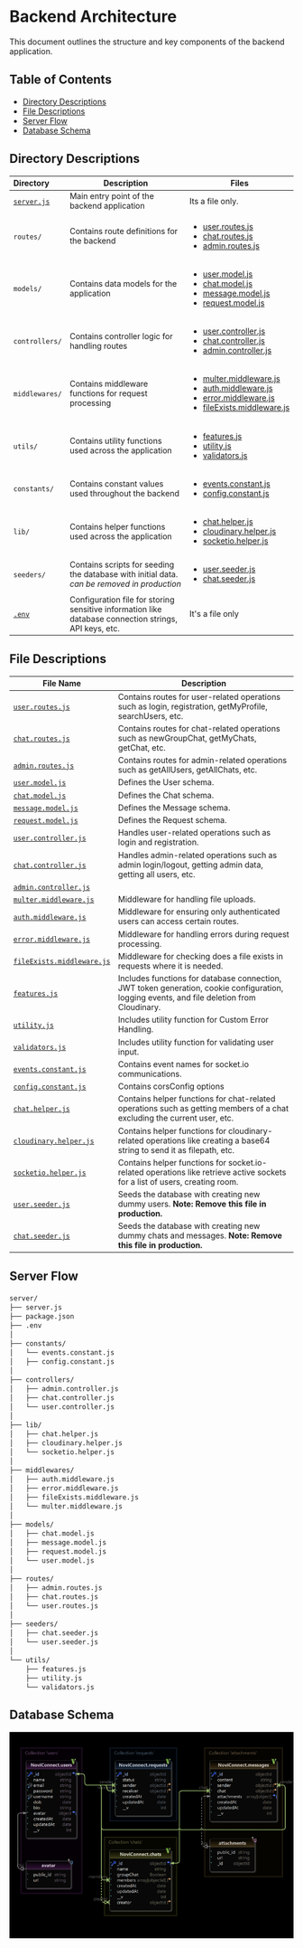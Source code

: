 # Backend Architecture

This document outlines the structure and key components of the backend application.

## Table of Contents
- [Directory Descriptions](#directory-descriptions)
- [File Descriptions](#file-descriptions)
- [Server Flow](#server-flow)
- [Database Schema](#database-schema)

## Directory Descriptions

| Directory                  | Description                                                                                           | Files                                                                                                                                                                                                                                                               |
|:---------------------------|-------------------------------------------------------------------------------------------------------|---------------------------------------------------------------------------------------------------------------------------------------------------------------------------------------------------------------------------------------------------------------------|
| [`server.js`](./server.js) | Main entry point of the backend application                                                           | Its a file only.                                                                                                                                                                                                                                                    |
| `routes/`                  | Contains route definitions for the backend                                                            | <ul><li><a href="#user-routes">user.routes.js</a></li><li><a href="#chat-routes">chat.routes.js</a></li><li><a href="#admin-routes">admin.routes.js</a></li></ul>                                                                                                   |
| `models/`                  | Contains data models for the application                                                              | <ul><li><a href="#user-model">user.model.js</a></li><li><a href="#chat-model">chat.model.js</a></li><li><a href="#message-model">message.model.js</a></li><li><a href="#request-model">request.model.js</a></li></ul>                                               |
| `controllers/`             | Contains controller logic for handling routes                                                         | <ul><li><a href="#user-controller">user.controller.js</a></li><li><a href="#chat-controller">chat.controller.js</a></li><li><a href="#admin-controller">admin.controller.js</a></li></ul>                                                                           |
| `middlewares/`             | Contains middleware functions for request processing                                                  | <ul><li><a href="#multer-middleware">multer.middleware.js</a></li><li><a href="#auth-middleware">auth.middleware.js</a></li><li><a href="#error-middleware">error.middleware.js</a></li><li><a href="#fileExists-middleware">fileExists.middleware.js</a></li></ul> |
| `utils/`                   | Contains utility functions used across the application                                                | <ul><li><a href="#features-utility">features.js</a></li><li><a href="#utility-utility">utility.js</a></li><li><a href="#validators-utility">validators.js</a></li></ul>                                                                                             |
| `constants/`               | Contains constant values used throughout the backend                                                  | <ul><li><a href="#events-constants-js">events.constant.js</a></li><li><a href="#config-constants-js">config.constant.js</a></li></ul>                                                                                                                               |
| `lib/`                     | Contains helper functions used across the application                                                 | <ul><li><a href="#chat-helper">chat.helper.js</a></li><li><a href="#cloudinary-helper">cloudinary.helper.js</a></li><li><a href="#socketio-helper">socketio.helper.js</a></li></ul>                                                                                 |
| `seeders/`                 | Contains scripts for seeding the database with initial data. *can be removed in production*           | <ul><li><a href="#user-seeder">user.seeder.js</a></li><li><a href="#chat-seeder">chat.seeder.js</a></li></ul>                                                                                                                                                       |
| [`.env`](./dummy.env)      | Configuration file for storing sensitive information like database connection strings, API keys, etc. | It's a file only                                                                                                                                                                                                                                                    |

## File Descriptions

| File Name                                                                                              | Description                                                                                                                                |
|--------------------------------------------------------------------------------------------------------|--------------------------------------------------------------------------------------------------------------------------------------------|
| <a id="user-routes">[`user.routes.js`](./routes/user.routes.js)</a>                                    | Contains routes for user-related operations such as login, registration, getMyProfile, searchUsers, etc.                                   |
| <a id="chat-routes">[`chat.routes.js`](./routes/chat.routes.js)</a>                                    | Contains routes for chat-related operations such as newGroupChat, getMyChats, getChat, etc.                                                |
| <a id="amdin-routes">[`admin.routes.js`](./routes/admin.routes.js)</a>                                 | Contains routes for admin-related operations such as getAllUsers, getAllChats, etc.                                                        |
| <a id="user-model">[`user.model.js`](./models/user.model.js)</a>                                       | Defines the User schema.                                                                                                                   |
| <a id="chat-model">[`chat.model.js`](./models/chat.model.js)</a>                                       | Defines the Chat schema.                                                                                                                   |
| <a id="message-model">[`message.model.js`](./models/message.model.js)</a>                              | Defines the Message schema.                                                                                                                |
| <a id="request-model">[`request.model.js`](./models/request.model.js)</a>                              | Defines the Request schema.                                                                                                                |
| <a id="user-controller">[`user.controller.js`](./controllers/user.controller.js)</a>                   | Handles user-related operations such as login and registration.                                                                            |
| <a id="chat-controller">[`chat.controller.js`](./controllers/chat.controller.js)</a>                   | Handles admin-related operations such as admin login/logout, getting admin data, getting all users, etc.                                   |
| <a id="admin-controller">[`admin.controller.js`](./controllers/admin.controller.js)</a>                |                                                                                                                                            |
| <a id="multer-middleware">[`multer.middleware.js`](./middlewares/multer.middleware.js)</a>             | Middleware for handling file uploads.                                                                                                      |
| <a id="auth-middleware">[`auth.middleware.js`](./middlewares/auth.middleware.js)</a>                   | Middleware for ensuring only authenticated users can access certain routes.                                                                |
| <a id="error-middleware">[`error.middleware.js`](./middlewares/error.middleware.js)</a>                | Middleware for handling errors during request processing.                                                                                  |
| <a id="fileExists-middleware">[`fileExists.middleware.js`](./middlewares/fileExists.middleware.js)</a> | Middleware for checking does a file exists in requests where it is needed.                                                                 |
| <a id="features-utility">[`features.js`](./utils/features.js)</a>                                      | Includes functions for database connection, JWT token generation, cookie configuration, logging events, and file deletion from Cloudinary. |
| <a id="utility-utility">[`utility.js`](./utils/utility.js)</a>                                         | Includes utility function for Custom Error Handling.                                                                                       |
| <a id="validators-utility">[`validators.js`](./utils/validators.js)</a>                                | Includes utility function for validating user input.                                                                                       |
| <a id="events-constants-js">[`events.constant.js`](./constants/events.constant.js)</a>                 | Contains event names for socket.io communications.                                                                                         |
| <a id="config-constants-js">[`config.constant.js`](./constants/events.constant.js)</a>                 | Contains corsConfig options                                                                                                                |
| <a id="chat-helper">[`chat.helper.js`](./lib/chat.helper.js)</a>                                       | Contains helper functions for chat-related operations such as getting members of a chat excluding the current user, etc.                   |
| <a id="cloudinary-helper">[`cloudinary.helper.js`](./lib/cloudinary.helper.js)</a>                     | Contains helper functions for cloudinary-related operations like creating a base64 string to send it as filepath, etc.                     |
| <a id="socketio-helper">[`socketio.helper.js`](./lib/socketio.helper.js)</a>                           | Contains helper functions for socket.io-related operations like retrieve active sockets for a list of users, creating room.                |
| <a id="user-seeder">[`user.seeder.js`](./seeders/user.seeder.js)</a>                                   | Seeds the database with creating new dummy users. **Note: Remove this file in production.**                                                |
| <a id="chat-seeder">[`chat.seeder.js`](./seeders/chat.seeder.js)</a>                                   | Seeds the database with creating new dummy chats and messages. **Note: Remove this file in production.**                                   |

## Server Flow

```
server/
├── server.js
├── package.json
├── .env
│
├── constants/
│   └── events.constant.js
│   ├── config.constant.js
│
├── controllers/
│   ├── admin.controller.js
│   ├── chat.controller.js
│   └── user.controller.js
│
├── lib/
│   ├── chat.helper.js
│   ├── cloudinary.helper.js
│   └── socketio.helper.js
│
├── middlewares/
│   ├── auth.middleware.js
│   ├── error.middleware.js
│   ├── fileExists.middleware.js
│   └── multer.middleware.js
│
├── models/
│   ├── chat.model.js
│   ├── message.model.js
│   ├── request.model.js
│   └── user.model.js
│
├── routes/
│   ├── admin.routes.js
│   ├── chat.routes.js
│   └── user.routes.js
│
├── seeders/
│   ├── chat.seeder.js
│   └── user.seeder.js
│
└── utils/
    ├── features.js
    ├── utility.js
    └── validators.js
```
## Database Schema
[<img src="../client/src/assets/images/noviconnect_db.png" style="-webkit-filter: invert(1); filter: invert(1);">](./models/)
